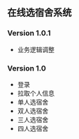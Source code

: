 ## 在线选宿舍系统

### Version 1.0.1
- 业务逻辑调整

### Version 1.0
- 登录
- 拉取个人信息
- 单人选宿舍
- 双人选宿舍
- 三人选宿舍
- 四人选宿舍